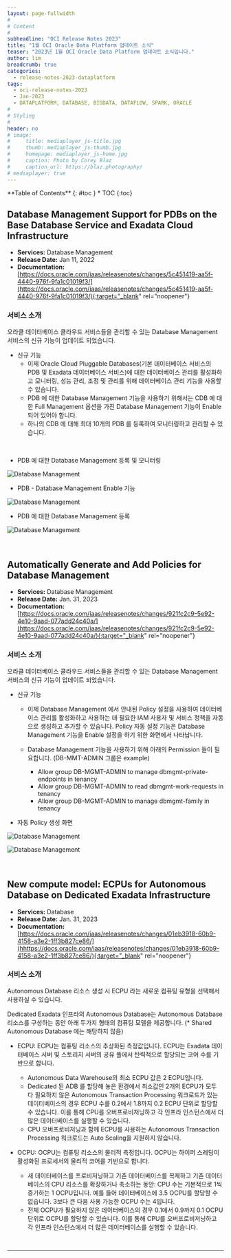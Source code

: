 ```yaml
---
layout: page-fullwidth
#
# Content
#
subheadline: "OCI Release Notes 2023"
title: "1월 OCI Oracle Data Platform 업데이트 소식"
teaser: "2023년 1월 OCI Oracle Data Platform 업데이트 소식입니다."
author: lim
breadcrumb: true
categories:
  - release-notes-2023-dataplatform
tags:
  - oci-release-notes-2023
  - Jan-2023
  - DATAPLATFORM, DATABASE, BIGDATA, DATAFLOW, SPARK, ORACLE
#
# Styling
#
header: no
# image:
#     title: mediaplayer_js-title.jpg
#     thumb: mediaplayer_js-thumb.jpg
#     homepage: mediaplayer_js-home.jpg
#     caption: Photo by Corey Blaz
#     caption_url: https://blaz.photography/
# mediaplayer: true
---
```


<div class="panel radius" markdown="1">
**Table of Contents**
{: #toc }
*  TOC
{:toc}
</div>

##  Database Management Support for PDBs on the Base Database Service and Exadata Cloud Infrastructure
* **Services:** Database Management
* **Release Date:** Jan 11, 2022
* **Documentation:** [https://docs.oracle.com/iaas/releasenotes/changes/5c451419-aa5f-4440-976f-9fa1c01019f3/](https://docs.oracle.com/iaas/releasenotes/changes/5c451419-aa5f-4440-976f-9fa1c01019f3/){:target="_blank" rel="noopener"}

### 서비스 소개

오라클 데이터베이스 클라우드 서비스들을 관리할 수 있는 Database Management 서비스의 신규 기능이 업데이트 되었습니다.


* 신규 기능
  - 이제 Oracle Cloud Pluggable Databases(기본 데이터베이스 서비스의 PDB 및 Exadata 데이터베이스 서비스)에 대한 데이터베이스 관리를 활성화하고 모니터링, 성능 관리, 조정 및 관리를 위해 데이터베이스 관리 기능을 사용할 수 있습니다.
  - PDB 에 대한 Database Management 기능을 사용하기 위해서는 CDB 에 대한 Full Management 옵션을 가진 Database Management 기능이 Enable 되어 있어야 합니다.
  - 하나의 CDB 에 대해 최대 10개의 PDB 를 등록하여 모니터링하고 관리할 수 있습니다.
<br>

* PDB 에 대한 Database Management 등록 및 모니터링

![Database Management]({{site.urlblogimg2023}}/assets/img/dataplatform/2023/01_database_management_overview.png)

* PDB - Database Management Enable 기능

![Database Management]({{site.urlblogimg2023}}/assets/img/dataplatform/2023/02_oci_database_management_pdb.png)

* PDB 에 대한 Database Management 등록

![Database Management]({{site.urlblogimg2023}}/assets/img/dataplatform/2023/03_oci_database_management_pdb_enable_2.png)

<br>

##  Automatically Generate and Add Policies for Database Management
* **Services:** Database Management
* **Release Date:** Jan. 31, 2023
* **Documentation:** [https://docs.oracle.com/iaas/releasenotes/changes/921fc2c9-5e92-4e10-9aad-077add24c40a/](https://docs.oracle.com/iaas/releasenotes/changes/921fc2c9-5e92-4e10-9aad-077add24c40a/){:target="_blank" rel="noopener"}

### 서비스 소개

오라클 데이터베이스 클라우드 서비스들을 관리할 수 있는 Database Management 서비스의 신규 기능이 업데이트 되었습니다.

* 신규 기능
  - 이제 Database Management 에서 안내된 Policy 설정을 사용하여 데이터베이스 관리를 활성화하고 사용하는 데 필요한 IAM 사용자 및 서비스 정책을 자동으로 생성하고 추가할 수 있습니다. Policy 자동 설정 기능은 Database Management 기능을 Enable 설정을 하기 위한 화면에서 나타납니다.

  - Database Management 기능을 사용하기 위해 아래의 Permission 들이 필요합니다. (DB-MMT-ADMIN 그룹은 example)

    - Allow group DB-MGMT-ADMIN to manage dbmgmt-private-endpoints in tenancy
    - Allow group DB-MGMT-ADMIN to read dbmgmt-work-requests in tenancy
    - Allow group DB-MGMT-ADMIN to manage dbmgmt-family in tenancy

* 자동 Policy 생성 화면

![Database Management]({{site.urlblogimg2023}}/assets/img/dataplatform/2023/10_oci_database_management_policy.png)

![Database Management]({{site.urlblogimg2023}}/assets/img/dataplatform/2023/11_oci_database_management_policy_autogenerate.png)


<br>


##  New compute model: ECPUs for Autonomous Database on Dedicated Exadata Infrastructure
* **Services:** Database
* **Release Date:** Jan. 31, 2023
* **Documentation:** [https://docs.oracle.com/iaas/releasenotes/changes/01eb3918-60b9-4158-a3e2-1ff3b827ce86/](hhttps://docs.oracle.com/iaas/releasenotes/changes/01eb3918-60b9-4158-a3e2-1ff3b827ce86/){:target="_blank" rel="noopener"}

### 서비스 소개

Autonomous Database 리소스 생성 시 ECPU 라는 새로운 컴퓨팅 유형을 선택해서 사용하실 수 있습니다.

Dedicated Exadata 인프라의 Autonomous Database는 Autonomous Database 리소스를 구성하는 동안 아래 두가지 형태의 컴퓨팅 모델을 제공합니다. (* Shared Autonomous Database 에는 해당하지 않음)

  - ECPU: ECPU는 컴퓨팅 리소스의 추상화된 측정값입니다. ECPU는 Exadata 데이터베이스 서버 및 스토리지 서버의 공유 풀에서 탄력적으로 할당되는 코어 수를 기반으로 합니다.
    - Autonomous Data Warehouse의 최소 ECPU 값은 2 ECPU입니다.
    - Dedicated 된 ADB 를 할당해 놓은 환경에서 최소값인 2개의 ECPU가 모두 다 필요하지 않은 Autonomous Transaction Processing 워크로드가 있는 데이터베이스의 경우 ECPU 수를 0.2에서 1.8까지 0.2 ECPU 단위로 할당할 수 있습니다. 이를 통해 CPU를 오버프로비저닝하고 각 인프라 인스턴스에서 더 많은 데이터베이스를 실행할 수 있습니다. 
    - CPU 오버프로비저닝과 함께 ECPU를 사용하는 Autonomous Transaction Processing 워크로드는 Auto Scaling을 지원하지 않습니다. 

  - OCPU: OCPU는 컴퓨팅 리소스의 물리적 측정입니다. OCPU는 하이퍼 스레딩이 활성화된 프로세서의 물리적 코어를 기반으로 합니다.
    - 새 데이터베이스를 프로비저닝하고 기존 데이터베이스를 복제하고 기존 데이터베이스의 CPU 리소스를 확장하거나 축소하는 동안: CPU 수는 기본적으로 1씩 증가하는 1 OCPU입니다. 예를 들어 데이터베이스에 3.5 OCPU를 할당할 수 없습니다. 3보다 큰 다음 사용 가능한 OCPU 수는 4입니다.
    - 전체 OCPU가 필요하지 않은 데이터베이스의 경우 0.1에서 0.9까지 0.1 OCPU 단위로 OCPU를 할당할 수 있습니다. 이를 통해 CPU를 오버프로비저닝하고 각 인프라 인스턴스에서 더 많은 데이터베이스를 실행할 수 있습니다.

<br>

---